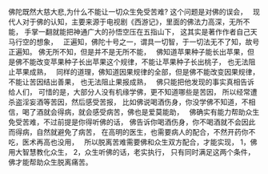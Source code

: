 佛陀既然大慈大悲,为什么不能让一切众生免受苦难?
这个问题是对佛的误会，
&nbsp;
现代人对于佛的认知，主要来源于电视剧《西游记》，里面的佛法力高深，无所不能，
手掌一翻就能把神通广大的孙悟空压在五指山下，
这其实是著作作者自己天马行空的想象，
&nbsp;
正遍知，佛陀十号之一，谓具一切智，于一切法无不了知，故号正遍知。
佛无所不知，但是并不是无所不能，
&nbsp;
佛知道苹果种子能长出苹果，但是佛不能改变苹果种子长出苹果这个规律，不能让苹果种子长出桃子，
也无法阻止苹果成熟，
&nbsp;
同样的道理，佛知道因果规律的全部，但是佛不能改变因果规律，不能让苦因结出善果，
也无法阻止果报成熟，
&nbsp;
佛只能把他发现的事实真相告诉给人们，
可惜的是，大部分人没有机缘学佛，更不知道哪些是苦因，
所以经常遭杀盗淫妄酒等苦因，然后感受苦报，
比如佛说喝酒伤身，你没学佛不知道，不相信，喝了酒就会得病，就会感受病苦，佛也是爱莫能助，
&nbsp;
佛确实有能力帮助众生免受苦难，不过前提是你得听佛的话，
佛告诉你喝酒伤身，你不喝酒就不会因此而得病，自然就避免了病苦，
在高明的医生，也需要病人的配合，不然开药你不吃，医术再高也没用，
&nbsp;
所以脱离苦难需要佛和众生双方配合，才能实现，
1，佛用大智慧教化众生，
2，众生听佛的话，老实执行，
只有同时满足这两个条件，佛才能帮助众生脱离痛苦。
